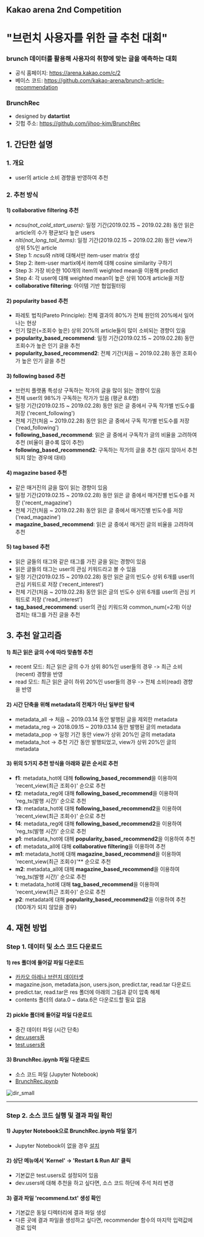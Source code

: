 ## Kakao arena 2nd Competition
# "브런치 사용자를 위한 글 추천 대회"
### brunch 데이터를 활용해 사용자의 취향에 맞는 글을 예측하는 대회
* 공식 홈페이지: https://arena.kakao.com/c/2
* 베이스 코드: https://github.com/kakao-arena/brunch-article-recommendation

### BrunchRec 
* designed by **datartist**
* 깃헙 주소: https://github.com/jihoo-kim/BrunchRec  

## 1. 간단한 설명
### 1. 개요
* user의 article 소비 경향을 반영하여 추천

### 2. 추천 방식
#### 1) collaborative filtering 추천
* *ncsu(not_cold_start_users)*: 일정 기간(2019.02.15 ~ 2019.02.28) 동안 읽은 article의 수가 평균보다 높은 users
* *nlti(not_long_tail_items)*: 일정 기간(2019.02.15 ~ 2019.02.28) 동안 view가 상위 5%인 article
* Step 1: *ncsu*와 *nlti*에 대해서만 item-user matrix 생성
* Step 2: item-user martix에서 item에 대해 cosine similarity 구하기
* Step 3: 가장 비슷한 100개의 item의 weighted mean을 이용해 predict
* Step 4: 각 user에 대해 weighted mean이 높은 상위 100개 article을 저장
* **collaborative filtering**: 아이템 기반 협업필터링

#### 2) popularity based 추천
* 파레토 법칙(Pareto Principle): 전체 결과의 80%가 전체 원인의 20%에서 일어나는 현상
* 인기 많은(=조회수 높은) 상위 20%의 article들이 많이 소비되는 경향이 있음
* **popularity_based_recommend**: 일정 기간(2019.02.15 ~ 2019.02.28) 동안 조회수가 높은 인기 글을 추천
* **popularity_based_recommend2**: 전체 기간(처음 ~ 2019.02.28) 동안 조회수가 높은 인기 글을 추천

#### 3) following based 추천
* 브런치 플랫폼 특성상 구독하는 작가의 글을 많이 읽는 경향이 있음
* 전체 user의 98%가 구독하는 작가가 있음 (평균 8.6명)
* 일정 기간(2019.02.15 ~ 2019.02.28) 동안 읽은 글 중에서 구독 작가별 빈도수를 저장 ('recent_following')
* 전체 기간(처음 ~ 2019.02.28) 동안 읽은 글 중에서 구독 작가별 빈도수를 저장 ('read_following')
* **following_based_recommend**: 읽은 글 중에서 구독작가 글의 비율을 고려하여 추천 (비율이 클수록 많이 추천)
* **following_based_recommend2**: 구독하는 작가의 글을 추천 (읽지 않아서 추천되지 않는 경우에 대비)

#### 4) magazine based 추천
* 같은 매거진의 글을 많이 읽는 경향이 있음
* 일정 기간(2019.02.15 ~ 2019.02.28) 동안 읽은 글 중에서 매거진별 빈도수를 저장 ('recent_magazine')
* 전체 기간(처음 ~ 2019.02.28) 동안 읽은 글 중에서 매거진별 빈도수를 저장 ('read_magazine')
* **magazine_based_recommend**: 읽은 글 중에서 매거진 글의 비율을 고려하여 추천

#### 5) tag based 추천
* 읽은 글들의 태그와 같은 태그를 가진 글을 읽는 경향이 있음
* 읽은 글들의 태그는 user의 관심 키워드라고 볼 수 있음
* 일정 기간(2019.02.15 ~ 2019.02.28) 동안 읽은 글의 빈도수 상위 6개를 user의 관심 키워드로 저장 ('recent_interest')
* 전체 기간(처음 ~ 2019.02.28) 동안 읽은 글의 빈도수 상위 6개를 user의 관심 키워드로 저장 ('read_interest')
* **tag_based_recommend**: user의 관심 키워드와 common_num(=2개) 이상 겹치는 태그를 가진 글을 추천

## 3. 추천 알고리즘
#### 1) 최근 읽은 글의 수에 따라 맞춤형 추천
* recent 모드: 최근 읽은 글의 수가 상위 80%인 user들의 경우 -> 최근 소비(recent) 경향을 반영
* read 모드: 최근 읽은 글이 하위 20%인 user들의 경우 -> 전체 소비(read) 경향을 반영

#### 2) 시간 단축을 위해 metadata의 전체가 아닌 일부만 탐색
* metadata_all -> 처음 ~ 2019.03.14 동안 발행된 글을 제외한 metadata
* metadata_reg -> 2018.09.15 ~ 2019.03.14 동안 발행된 글의 metadata
* metadata_pop -> 일정 기간 동안 view가 상위 20%인 글의 metadata
* metadata_hot -> 추천 기간 동안 발행되었고, view가 상위 20%인 글의 metadata

#### 3) 위의 5가지 추천 방식을 아래와 같은 순서로 추천
* **f1**: metadata_hot에 대해 **following_based_recommend**을 이용하여 'recent_view(최근 조회수)' 순으로 추천 
* **f2**: metadata_reg에 대해 **following_based_recommend**을 이용하여 'reg_ts(발행 시간)' 순으로 추천
* **f3**: metadata_hot에 대해 **following_based_recommend2**을 이용하여 'recent_view(최근 조회수)' 순으로 추천 
* **f4**: metadata_reg에 대해 **following_based_recommend2**을 이용하여 'reg_ts(발행 시간)' 순으로 추천
* **p1**: metadata_hot에 대해 **popularity_based_recommend2**을 이용하여 추천
* **cf**: metadata_all에 대해 **collaborative filtering**을 이용하여 추천
* **m1**: metadata_hot에 대해 **magazine_based_recommend**을 이용하여 'recent_view(최근 조회수)'** 순으로 추천 
* **m2**: metadata_all에 대해 **magazine_based_recommend**을 이용하여 'reg_ts(발행 시간)' 순으로 추천
* **t**: metadata_hot에 대해 **tag_based_recommend**을 이용하여 'recent_view(최근 조회수)' 순으로 추천 
* **p2**: metadata에 대해 **popularity_based_recommend2**을 이용하여 추천 (100개가 되지 않았을 경우)

## 4. 재현 방법
### Step 1. 데이터 및 소스 코드 다운로드
#### 1) res 폴더에 들어갈 파일 다운로드
* [카카오 아레나 브런치 데이터셋](https://arena.kakao.com/c/2/data)
* magazine.json, metadata.json, users.json, predict.tar, read.tar 다운로드
* predict.tar, read.tar은 res 폴더에 아래의 그림과 같이 압축 해제
* contents 폴더의 data.0 ~ data.6은 다운로드할 필요 없음
#### 2) pickle 폴더에 들어갈 파일 다운로드
* 중간 데이터 파일 (시간 단축)
* [dev.users용](https://drive.google.com/file/d/16IZSKdK8sFzeHx0Z07oH3HcbbYQZAkQJ/view?usp=sharing)
* [test.users용](https://drive.google.com/file/d/1dbptjhjp7mduPnhchTfuRQe7wTNtgHfz/view?usp=sharing)
#### 3) BrunchRec.ipynb 파일 다운로드
* 소스 코드 파일 (Jupyter Notebook)
* [BrunchRec.ipynb](https://github.com/jihoo-kim/BrunchRec/archive/master.zip)

![dir_small](https://user-images.githubusercontent.com/50820635/61771159-01965680-ae2a-11e9-960f-162638459a3d.jpg)

***

### Step 2. 소스 코드 실행 및 결과 파일 확인
#### 1) Jupyter Notebook으로 BrunchRec.ipynb 파일 열기
* Jupyter Notebook이 없을 경우 [설치](https://jupyter.org/install)
#### 2) 상단 메뉴에서 'Kernel' -> 'Restart & Run All' 클릭
* 기본값은 test.users로 설정되어 있음
* dev.users에 대해 추천을 하고 싶다면, 소스 코드 하단에 주석 처리 변경
#### 3) 결과 파일 'recommend.txt' 생성 확인
* 기본값은 동일 디렉터리에 결과 파일 생성
* 다른 곳에 결과 파일을 생성하고 싶다면, recommender 함수의 마지막 입력값에 경로 입력
